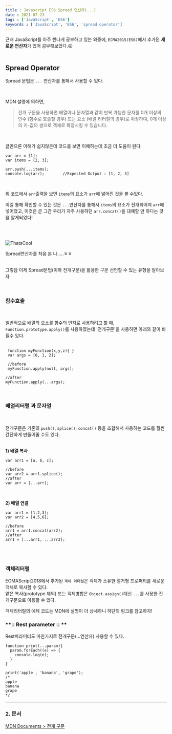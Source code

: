 ```yaml
---
title : Javascript ES6 Spread 연산자(...)
date : 2021-07-23
tags : ['JavaScript', 'ES6']
keywords : ['JavaScript', 'ES6', 'spread operator']
---
```


근래 JavaScript를 아주 씐나게 공부하고 있는 와중에, `ECMA2015(ES6)`에서 추가된 **새로운 연산자**가 있어 공부해보았다.😛
<br/><br/>

## Spread Operator

Spread 문법은 `...` 연산자를 통해서 사용할 수 있다.

<br/>

MDN 설명에 의하면,

> 전개 구문을 사용하면 배열이나 문자열과 같이 반복 가능한 문자를 0개 이상의 인수 (함수로 호출할 경우) 또는 요소 (배열 리터럴의 경우)로 확장하여, 0개 이상의 키-값의 쌍으로 객체로 확장시킬 수 있습니다.

<br/>

글만으론 이해가 쉽지않은데 코드를 보면 이해하는데 조금 더 도움이 된다.
<br/>

```
var arr = [1];
var items = [2, 3];

arr.push(...items);
console.log(arr);        //Expected Output : [1, 2, 3]
```
<br/>

위 코드에서 `arr`출력을 보면 `items`의 요소가 `arr`에 넣어진 것을 볼 수있다.  

이걸 통해 확인할 수 있는 것은 `...`연산자를 통해서 `items`의 요소가 전개되어져 `arr`에 넣어졌고, 이것은 곧 그간 우리가 자주 사용하던 `arr.concat()`을 대체할 만 하다는 것을 알게되었다!

<br/><br/>

![ThatsCool](https://media.giphy.com/media/dQNP6OnyFUePu/giphy.gif)

Spread연산자를 처음 본 나.....ㅎㅎ
<br/><br/>

그렇담 이제 Spread문법(이하 전개구문)을 활용한 구문 선언할 수 있는 유형을 알아보자 

<br/>

### 함수호출
<br/>

일반적으로 배열의 요소를 함수의 인자로 사용하려고 할 때,  
`Function.prototype.apply()`를 사용하였는데 '전개구문'을 사용하면 아래와 같이 바뀔수 있다.
<br/><br/>

```
 function myFunction(x,y,z){ }
 var args = [0, 1, 2];

 //before
 myFunction.apply(null, args);

//after 
myFunction.apply(...args);
```
<br/>

### 배열리터럴 과 문자열
<br/>

전개구문은 기존의 `push()`, `splice()`, `concat()` 등을 조합해서 사용하는 코드를 훨씬 간단하게 만들어줄 수도 있다.
<br/><br/>

**1) 배열 복사**

```
var arr1 = [a, b, c];

//before
var arr2 = arr1.splice();    
//after
var arr = [...arr];
```
<br/>

**2) 배열 연결**

```
var arr1 = [1,2,3];
var arr2 = [4,5,6];

//before
arr1 = arr1.concat(arr2);    
//after
arr1 = [...arr1, ...arr2];    
```
<br/><br/>

### 객체리터럴

ECMAScript2018에서 추가된 `객체 리터럴`은 객체가 소유한 열거형 프로퍼티를 새로운 객체로 복사할 수 있다.  
얕은 복사(prototype 제외) 또는 객체병합은 `Object.assign()`대신 `...`를 사용한 전개구문으로 이용할 수 있다.

객체리터럴의 예제 코드는 MDN에 설명이 더 상세하니 하단의 링크를 참고하자!

### **:: Rest parameter :: **

Rest파라미터도 마찬가지로 전개구문(...연산자) 사용할 수 있다. 

```
function print(...param){
  param.forEach((e) => {
    console.log(e);
  }
}

print('apple', 'banana', 'grape');         
/*
apple
banana
grape
*/
```

---

### **2\. 문서**

[MDN Documents > 전개 구문](https://developer.mozilla.org/ko/docs/Web/JavaScript/Reference/Operators/Spread_syntax)